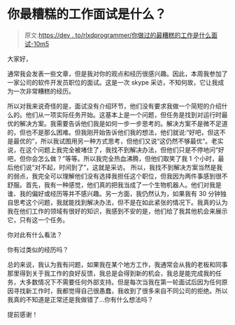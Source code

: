 # 你最糟糕的工作面试是什么？

> 原文:[https://dev . to/rlxdprogrammer/你做过的最糟糕的工作是什么面试-10m5](https://dev.to/rlxdprogrammer/what-was-your-worst-job-interview-10m5)

大家好，

通常我会发表一些文章，但是我对你的观点和经历很感兴趣。因此，本周我参加了一家公司的软件开发员职位的面试。这是一次 skype 采访，不知何故，它让我成为一次非常糟糕的经历。

所以对我来说奇怪的是，面试没有介绍环节，他们没有要求我做一个简短的介绍什么的。他们从一项实际任务开始。这基本上是一个问题，但任务是找到对运行时最优的解决方案。我需要告诉他们我是如何一步一步思考的。解决方案不是微不足道的，但也不是那么困难。但我刚开始告诉他们我的想法，他们就说:“好吧，但这不是最优的”，所以我试图用另一种方式思考，但他们又说“这仍然不够最优”。老实说，在这个问题上我完全被堵住了，我找不到解决办法，但他们只是不停地问“好吧，但你会怎么做？”等等。所以我完全热血沸腾，但他们取笑了我 1 个小时，最后他们说“对不起，时间到了”，这就是采访。
所以，我找不到解决方案当然是我的弱点，我完全可以理解他们没有选择我担任这个职位，但我因为两件事感到很不舒服。首先，我有一种感觉，他们真的把我当成了一个生物机器人。他们对我是谁、我的偏好或经历等并不感兴趣。另一方面，我仍然认为，如果我有 30 分钟独自思考这个问题，我就能找到解决办法，但不是在如此紧张的情况下。我真的认为我在他们工作的领域有很好的知识，我感到不安的是，他们给了我其他机会来展示它，只有这一个任务。

你对此有什么看法？

你有过类似的经历吗？

总的来说，我认为我有问题，如果我在某个地方工作，我通常会从我的老板和同事那里得到关于我工作的良好反馈，我总是会得到新的机会，我总是能完成我的任务，大多数情况下不需要任何外部支持。但是每次当我在第一轮面试后因为任何原因寻找新工作时，我都觉得自己很愚蠢，我收到了很多来自不同公司的拒绝。所以我真的不知道是正常还是我做错了...你有什么想法吗？

提前感谢！